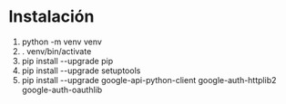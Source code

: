 # Instalación

1. python -m venv venv
2. . venv/bin/activate
3. pip install --upgrade pip
4. pip install --upgrade setuptools
5. pip install --upgrade google-api-python-client google-auth-httplib2 google-auth-oauthlib
